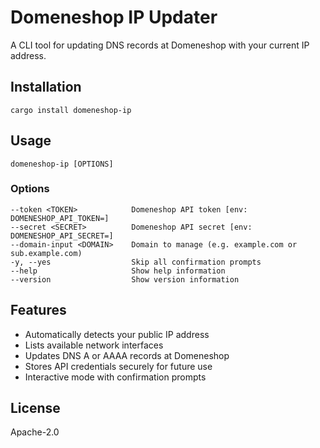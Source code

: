 # Domeneshop IP Updater

A CLI tool for updating DNS records at Domeneshop with your current IP address.

## Installation

```
cargo install domeneshop-ip
```

## Usage

```
domeneshop-ip [OPTIONS]
```

### Options

```
--token <TOKEN>            Domeneshop API token [env: DOMENESHOP_API_TOKEN=]
--secret <SECRET>          Domeneshop API secret [env: DOMENESHOP_API_SECRET=]
--domain-input <DOMAIN>    Domain to manage (e.g. example.com or sub.example.com)
-y, --yes                  Skip all confirmation prompts
--help                     Show help information
--version                  Show version information
```

## Features

- Automatically detects your public IP address
- Lists available network interfaces
- Updates DNS A or AAAA records at Domeneshop
- Stores API credentials securely for future use
- Interactive mode with confirmation prompts

## License

Apache-2.0
